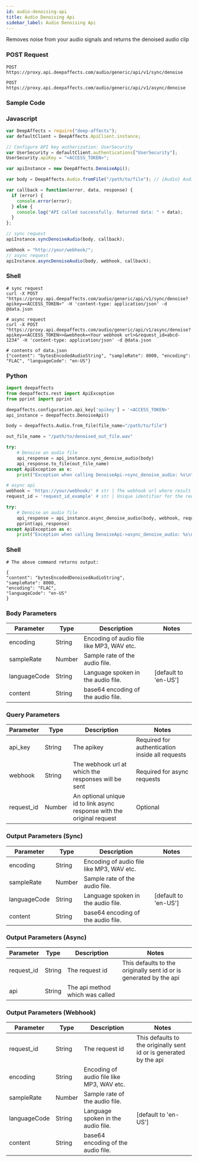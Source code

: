 ```yaml
---
id: audio-denoising-api
title: Audio Denoising Api
sidebar_label: Audio Denoising Api
---
```


Removes noise from your audio signals and returns the denoised audio clip

### POST Request

`POST https://proxy.api.deepaffects.com/audio/generic/api/v1/sync/denoise`

`POST https://proxy.api.deepaffects.com/audio/generic/api/v1/async/denoise`

### Sample Code

### Javascript

```javascript
var DeepAffects = require("deep-affects");
var defaultClient = DeepAffects.ApiClient.instance;

// Configure API key authorization: UserSecurity
var UserSecurity = defaultClient.authentications["UserSecurity"];
UserSecurity.apiKey = "<ACCESS_TOKEN>";

var apiInstance = new DeepAffects.DenoiseApi();

var body = DeepAffects.Audio.fromFile("/path/to/file"); // {Audio} Audio object

var callback = function(error, data, response) {
  if (error) {
    console.error(error);
  } else {
    console.log("API called successfully. Returned data: " + data);
  }
};

// sync request
apiInstance.syncDenoiseAudio(body, callback);

webhook = "http://your/webhook/";
// async request
apiInstance.asyncDenoiseAudio(body, webhook, callback);
```

### Shell

```shell
# sync request
curl -X POST "https://proxy.api.deepaffects.com/audio/generic/api/v1/sync/denoise?apikey=<ACCESS_TOKEN>" -H 'content-type: application/json' -d @data.json

# async request
curl -X POST "https://proxy.api.deepaffects.com/audio/generic/api/v1/async/denoise?apikey=<ACCESS_TOKEN>>&webhook=<Your webhook url>&request_id=abcd-1234" -H 'content-type: application/json' -d @data.json

# contents of data.json
{"content": "bytesEncodedAudioString", "sampleRate": 8000, "encoding": "FLAC", "languageCode": "en-US"}
```

### Python

```python
import deepaffects
from deepaffects.rest import ApiException
from pprint import pprint

deepaffects.configuration.api_key['apikey'] = '<ACCESS_TOKEN>'
api_instance = deepaffects.DenoiseApi()

body = deepaffects.Audio.from_file(file_name="/path/to/file")

out_file_name = "/path/to/denoised_out_file.wav"

try:
    # Denoise an audio file
    api_response = api_instance.sync_denoise_audio(body)
    api_response.to_file(out_file_name)
except ApiException as e:
    print("Exception when calling DenoiseApi->sync_denoise_audio: %s\n" % e)

# async api
webhook = 'https://your/webhook/' # str | The webhook url where result from async resource is posted
request_id = 'request_id_example' # str | Unique identifier for the request (optional)

try:
    # Denoise an audio file
    api_response = api_instance.async_denoise_audio(body, webhook, request_id=request_id)
    pprint(api_response)
except ApiException as e:
    print("Exception when calling DenoiseApi->async_denoise_audio: %s\n" % e)
```

### Shell

```shell
# The above command returns output:

{
"content": "bytesEncodedDenoisedAudioString",
"sampleRate": 8000,
"encoding": "FLAC",
"languageCode": "en-US"
}
```

### Body Parameters

| Parameter    | Type   | Description                               | Notes                        |
| ------------ | ------ | ----------------------------------------- | ---------------------------- |
| encoding     | String | Encoding of audio file like MP3, WAV etc. |
| sampleRate   | Number | Sample rate of the audio file.            |
| languageCode | String | Language spoken in the audio file.        | [default to &#39;en-US&#39;] |
| content      | String | base64 encoding of the audio file.        |

### Query Parameters

| Parameter  | Type   | Description                                                            | Notes                                           |
| ---------- | ------ | ---------------------------------------------------------------------- | ----------------------------------------------- |
| api_key    | String | The apikey                                                             | Required for authentication inside all requests |
| webhook    | String | The webhook url at which the responses will be sent                    | Required for async requests                     |
| request_id | Number | An optional unique id to link async response with the original request | Optional                                        |

### Output Parameters (Sync)

| Parameter    | Type   | Description                               | Notes                        |
| ------------ | ------ | ----------------------------------------- | ---------------------------- |
| encoding     | String | Encoding of audio file like MP3, WAV etc. |
| sampleRate   | Number | Sample rate of the audio file.            |
| languageCode | String | Language spoken in the audio file.        | [default to &#39;en-US&#39;] |
| content      | String | base64 encoding of the audio file.        |

### Output Parameters (Async)

| Parameter  | Type   | Description                     | Notes                                                              |
| ---------- | ------ | ------------------------------- | ------------------------------------------------------------------ |
| request_id | String | The request id                  | This defaults to the originally sent id or is generated by the api |
| api        | String | The api method which was called |

### Output Parameters (Webhook)

| Parameter    | Type   | Description                               | Notes                                                              |
| ------------ | ------ | ----------------------------------------- | ------------------------------------------------------------------ |
| request_id   | String | The request id                            | This defaults to the originally sent id or is generated by the api |
| encoding     | String | Encoding of audio file like MP3, WAV etc. |
| sampleRate   | Number | Sample rate of the audio file.            |
| languageCode | String | Language spoken in the audio file.        | [default to &#39;en-US&#39;]                                       |
| content      | String | base64 encoding of the audio file.        |

